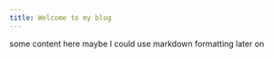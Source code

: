 ```yaml
---
title: Welcome to my blog
---
```


some content here
maybe I could use markdown formatting later on
